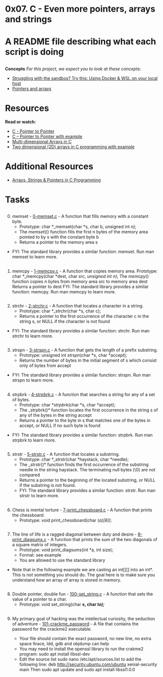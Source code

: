 # 0x07. C - Even more pointers, arrays and strings

# A README file describing what each script is doing
##
**Concepts**
_For this project, we expect you to look at these concepts:_
 * [Struggling with the sandbox? Try this: Using Docker & WSL on your local host](https://intranet.alxswe.com/concepts/100039)
 * [Pointers and arrays](https://intranet.alxswe.com/concepts/60)
 ##
# Resources
**Read or watch:**
 * [C - Pointer to Pointer](https://www.tutorialspoint.com/cprogramming/c_pointer_to_pointer.htm)
 * [C – Pointer to Pointer with example](https://beginnersbook.com/2014/01/c-pointer-to-pointer/)
 * [Multi-dimensional Arrays in C](https://www.tutorialspoint.com/cprogramming/c_multi_dimensional_arrays.htm)
 * [Two dimensional (2D) arrays in C programming with example](https://beginnersbook.com/2014/01/2d-arrays-in-c-example/)
 ##
 # Additional Resources
 * [Arrays, Strings & Pointers in C Programming](https://www.youtube.com/watch?feature=shared&v=WxWv9_8xlac)
 ##
# Tasks
##
0. memset - [0-memset.c](./0-memset.c) - A function that fills memory with a constant byte.
	* Prototype: char *_memset(char *s, char b, unsigned int n);
	* The _memset_(() function fills the first n bytes of the memory area pointed to by s with the constant byte b
	* Returns a pointer to the memory area s
* FYI: The standard library provides a similar function: memset. Run man memset to learn more.
##
1. memcpy - [1-memcpy.c](./1-memcpy.c) - A function that copies memory area.
Prototype: char *_memcpy(char *dest, char *src, unsigned int n)*;
The _memcpy_() function copies n bytes from memory area src to memory area dest
Returns a pointer to dest
FYI: The standard library provides a similar function: memcpy. Run man memcpy to learn more.
##
2. strchr - [2-strchr.c](./2-strchr.c) - A function that locates a character in a string.
	* Prototype: char *_strchr(char *s, char c);
	* Returns a pointer to the first occurrence of the character c in the string s, or NULL if the character is not found
* FYI: The standard library provides a similar function: strchr. Run man strchr to learn more.
##
3. strspn - [3-strspn.c](./3-strspn.c) - A function that gets the length of a prefix substring.
	* Prototype: unsigned int _strspn_(char *s, char *accept);
	* Returns the number of bytes in the initial segment of s which consist only of bytes from accept
* FYI: The standard library provides a similar function: strspn. Run man strspn to learn more.
##
4. strpbrk - [4-strpbrk.c](./4-strpbrk.c) - A function that searches a string for any of a set of bytes.
	* Prototype: char *_strpbrk_(char *s, char *accept);
	* The _strpbrk()* function locates the first occurrence in the string s of any of the bytes in the string accept
	* Returns a pointer to the byte in s that matches one of the bytes in accept, or NULL if no such byte is found
* FYI: The standard library provides a similar function: strpbrk. Run man strpbrk to learn more.
##
5. strstr - [5-strstr.c](./5-strstr.c) - A function that locates a substring.
	* Prototype: char *_strstr(char *haystack, char *needle);
	* The _strstr()* function finds the first occurrence of the substring needle in the string haystack. The terminating null bytes (\0) are not compared
	* Returns a pointer to the beginning of the located substring, or NULL if the substring is not found.
	* FYI: The standard library provides a similar function: strstr. Run man strstr to learn more.
##
6. Chess is mental torture - [7-print_chessboard.c](./7-print_chessboard.c) - A function that prints the chessboard.
	* Prototype: void print_chessboard(char (*a)[8]);*
##
7. The line of life is a ragged diagonal between duty and desire - [8-print_diagsums.c](./8-print_diagsums.c) - A function that prints the sum of the two diagonals of a square matrix of integers.
	* Prototype: void print_diagsums(int *a, int size);
	* Format: see example
	* You are allowed to use the standard library
* Note that in the following example we are casting an int[][] into an int*. This is not something you should do. The goal here is to make sure you understand how an array of array is stored in memory.
##
8. Double pointer, double fun - [100-set_string.c](./100-set_string.c) - A function that sets the value of a pointer to a char.
	* Prototype: void set_string(char **s, char *to);***
##
9. My primary goal of hacking was the intellectual curiosity, the seduction of adventure - [101-crackme_password](./101-crackme_password) - A file that contains the password for the crackme2 executable.

	* Your file should contain the exact password, no new line, no extra space
ltrace, ldd, gdb and objdump can help
	* You may need to install the openssl library to run the crakme2 program: sudo apt install libssl-dev
	* Edit the source list sudo nano /etc/apt/sources.list to add the following line: deb http://security.ubuntu.com/ubuntu xenial-security main Then sudo apt update and sudo apt install libssl1.0.0 
